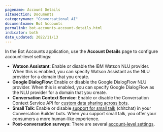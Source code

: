 ```yaml
---
pagename: Account Details
sitesection: Documents
categoryname: "Conversational AI"
documentname: Bot Accounts
permalink: bot-accounts-account-details.html
indicator: both
date_updated: 2022/11/13
---
```


In the Bot Accounts application, use the **Account Details** page to configure account-level settings:

* **Watson Assistant**: Enable or disable the IBM Watson NLU provider. When this is enabled, you can specify Watson Assistant as the NLU provider for a domain that you create.
* **Google DialogFlow**: Enable or disable the Google DialogFlow NLU provider. When this is enabled, you can specify Google DialogFlow as the NLU provider for a domain that you create.
* **Conversation Context Service**: Enable or disable the Conversation Context Service API for [custom data sharing across bots](conversation-builder-scripting-functions-manage-the-conversation-context-service.html).
* **Small Talk**: Enable or disable [support for small talk](conversation-builder-best-practices-support-small-talk.html) (chitchat) in your Conversation Builder bots. When you support small talk, you offer your consumers a more human-like experience.
* **Post-conversation surveys**: There are several [account-level settings](conversation-builder-bots-post-conversation-survey-bots.html#configure-account-level-settings).